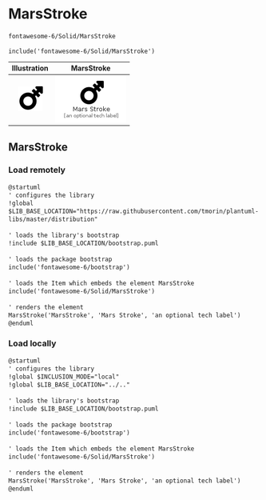 # MarsStroke


```text
fontawesome-6/Solid/MarsStroke
```

```text
include('fontawesome-6/Solid/MarsStroke')
```



| Illustration | MarsStroke |
| :---: | :---: |
| ![illustration for Illustration](../../fontawesome-6/Solid/MarsStroke.png) | ![illustration for MarsStroke](../../fontawesome-6/Solid/MarsStroke.Local.png) |




## MarsStroke

### Load remotely
```plantuml
@startuml
' configures the library
!global $LIB_BASE_LOCATION="https://raw.githubusercontent.com/tmorin/plantuml-libs/master/distribution"

' loads the library's bootstrap
!include $LIB_BASE_LOCATION/bootstrap.puml

' loads the package bootstrap
include('fontawesome-6/bootstrap')

' loads the Item which embeds the element MarsStroke
include('fontawesome-6/Solid/MarsStroke')

' renders the element
MarsStroke('MarsStroke', 'Mars Stroke', 'an optional tech label')
@enduml
```

### Load locally
```plantuml
@startuml
' configures the library
!global $INCLUSION_MODE="local"
!global $LIB_BASE_LOCATION="../.."

' loads the library's bootstrap
!include $LIB_BASE_LOCATION/bootstrap.puml

' loads the package bootstrap
include('fontawesome-6/bootstrap')

' loads the Item which embeds the element MarsStroke
include('fontawesome-6/Solid/MarsStroke')

' renders the element
MarsStroke('MarsStroke', 'Mars Stroke', 'an optional tech label')
@enduml
```


